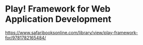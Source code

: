 # Play! Framework for Web Application Development

https://www.safaribooksonline.com/library/view/play-framework-for/9781782165484/
